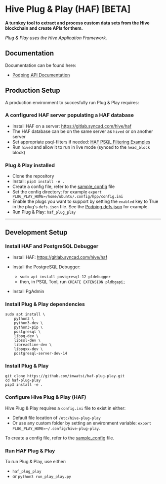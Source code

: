 # Hive Plug & Play (HAF) [BETA]

**A turnkey tool to extract and process custom data sets from the Hive blockchain and create APIs for them.**

*Plug & Play uses the Hive Application Framework.*

## Documentation

Documentation can be found here:

- [Podping API Documentation](https://podping.hpp.freebeings.io)

## Production Setup

A production environment to succesfully run Plug & Play requires:

### A configured HAF server populating a HAF database

- Install HAF on a server: https://gitlab.syncad.com/hive/haf
- The HAF database can be on the same server as `hived` or on another server
- Set appropriate psql-filters if needed: [HAF PSQL Filtering Examples](https://gitlab.syncad.com/hive/haf/-/tree/develop/tests/integration/replay/patterns)
- Run `hived` and allow it to run in live mode (synced to the `head_block` block)

### Plug & Play installed

- Clone the repository
- Install: `pip3 install -e .` 
- Create a config file, refer to the [sample_config](/sample_config.ini) file
- Set the config directory: for example `export PLUG_PLAY_HOME=/home/ubuntu/.config/hpp/config.ini`
- Enable the plugs you want to support by setting the `enabled` key to True in the plug's `defs.json` file. See the [Podping defs.json](/haf_plug_play/plugs/podping/defs.json) for example.
- Run Plug & Play: `haf_plug_play`

---

## Development Setup

### Install HAF and PostgreSQL Debugger

- Install HAF: https://gitlab.syncad.com/hive/haf

- Install the PostgreSQL Debugger:
  - `sudo apt install postgresql-12-pldebugger`
  - then, in PSQL Tool, run `CREATE EXTENSION pldbgapi;`

- Install PgAdmin

### Install Plug & Play dependencies

```
sudo apt install \
    python3 \
    python3-dev \
    python3-pip \
    postgresql \
    libpq-dev \
    libssl-dev \
    libreadline-dev \
    libpqxx-dev \
    postgresql-server-dev-14

```

### Install Plug & Play

```
git clone https://github.com/imwatsi/haf-plug-play.git
cd haf-plug-play
pip3 install -e .
```

### Configure Hive Plug & Play (HAF)

Hive Plug & Play requires a `config.ini` file to exist in either:
  - Default file location of `/etc/hive-plug-play` 
  - Or use any custom folder by setting an environment variable: `export PLUG_PLAY_HOME=~/.config/hive-plug-play`.

To create a config file, refer to the [sample_config](/sample_config.ini) file.


### Run HAF Plug & Play

To run Plug & Play, use either:

- `haf_plug_play`
- or `python3 run_play_play.py`

